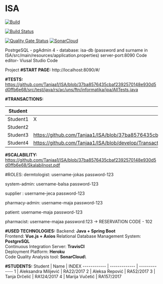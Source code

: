 # ISA

[![Build](https://github.com/Tanjaa1/ISA/actions/workflows/build.yml/badge.svg?branch=IntegrationTests)](https://github.com/Tanjaa1/ISA/actions/workflows/build.yml)

[![Build Status](https://travis-ci.com/Tanjaa1/ISA.svg?branch=develop)](https://travis-ci.com/Tanjaa1/ISA)

[![Quality Gate Status](https://sonarcloud.io/api/project_badges/measure?project=Tanjaa1_ISA&metric=alert_status)](https://sonarcloud.io/dashboard?id=Tanjaa1_ISA)
[![SonarCloud](https://sonarcloud.io/images/project_badges/sonarcloud-orange.svg)](https://sonarcloud.io/dashboard?id=Tanjaa1_ISA)

PostrgeSQL - pgAdmin 4 - database: isa-db (password and surname in ISA/src/main/resources/application.properties)
server-port:8090
Code editor- Viusal Studio Code

Project 
**#START PAGE:** http://localhost:8090/#/

**#TESTS:** https://github.com/Tanjaa1/ISA/blob/37ba8576435cbaf2392570148e930d5d0ffb6e68/src/test/java/rs/ac/uns/ftn/informatika/jpa/AllTests.java

**#TRANSACTIONS:**

Student | Path 
------------ | -----------------------------------------------------------------------------------------------------------------------
Student1 | X
Student2 | 
Student3 | https://github.com/Tanjaa1/ISA/blob/37ba8576435cbaf2392570148e930d5d0ffb6e68/Transactions/Transakcija_Student3_Tanja_Drcelic.pdf
Student4 | https://github.com/Tanjaa1/ISA/blob/develop/Transactions/Transakcija_Student4-Marija_Vucetic.pdf

**#SCALABILITY:** https://github.com/Tanjaa1/ISA/blob/37ba8576435cbaf2392570148e930d5d0ffb6e68/Skalabilnost.pdf

#ROLES:
dermtologist: username-jokas password-123
						
system-admin: username-balsa password-123

supplier : username-jeca password-123

pharmacy-admin: username-maja password-123

patient: username-maja password-123

pharmacist: username-majaa password:123
						-> RESERVATION CODE - 102
						
**#USED TECHNOLOGIES:**
Backend: **Java + Spring Boot**\
Frontend: **Vue.js + Axios**
Relational Database Management System: **PostgreSQL**\
Continuous Integration Server: **TravisCI**\
Deployment Platform: **Heroku**\
Code Quality Analysis tool: **SonarCloud**\

**#STUDENTS:**
Student | Name | INDEX
------------ | ------------- |  -------------
1 | Aleksandra Milijević | RA22/2017
2 | Aleksa Repović | RA52/2017
3 | Tanja Drčelić | RA124/2017
4 | Marija Vučetić | RA157/2017
